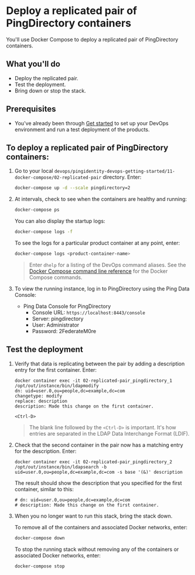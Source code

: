 # Deploy a replicated pair of PingDirectory containers

You'll use Docker Compose to deploy a replicated pair of PingDirectory containers.

## What you'll do

* Deploy the replicated pair.
* Test the deployment.
* Bring down or stop the stack.

## Prerequisites

* You've already been through [Get started](getStarted.md) to set up your DevOps environment and run a test deployment of the products.

## To deploy a replicated pair of PingDirectory containers:

1. Go to your local `devops/pingidentity-devops-getting-started/11-docker-compose/02-replicated-pair` directory. Enter:

   ```bash
   docker-compose up -d --scale pingdirectory=2
   ```

2. At intervals, check to see when the containers are healthy and running:

   ```bash
   docker-compose ps
   ```

   You can also display the startup logs:

   ```bash
   docker-compose logs -f
   ```

   To see the logs for a particular product container at any point, enter:

   ```bash
   docker-compose logs <product-container-name>
   ```

   > Enter `dhelp` for a listing of the DevOps command aliases. See the [Docker Compose command line reference](https://docs.docker.com/compose/reference/overview/) for the Docker Compose commands.

3. To view the running instance, log in to PingDirectory using the Ping Data Console:

   * Ping Data Console for PingDirectory
     - Console URL: `https://localhost:8443/console`
     - Server: pingdirectory
     - User: Administrator
     - Password: 2FederateM0re

## Test the deployment

1. Verify that data is replicating between the pair by adding a description entry for the first container. Enter:

   ```text
   docker container exec -it 02-replicated-pair_pingdirectory_1 /opt/out/instance/bin/ldapmodify
   dn: uid=user.0,ou=people,dc=example,dc=com
   changetype: modify
   replace: description
   description: Made this change on the first container.

   <Ctrl-D>
   ```

   > The blank line followed by the `<Ctrl-D>` is important. It's how entries are separated in the LDAP Data Interchange Format (LDIF).

2. Check that the second container in the pair now has a matching entry for the description. Enter:

    ```text
    docker container exec -it 02-replicated-pair_pingdirectory_2 /opt/out/instance/bin/ldapsearch -b uid=user.0,ou=people,dc=example,dc=com -s base '(&)' description
    ```

   The result should show the description that you specified for the first container, similar to this:

    ```text
    # dn: uid=user.0,ou=people,dc=example,dc=com
    # description: Made this change on the first container.
    ```

3. When you no longer want to run this stack, bring the stack down.

   To remove all of the containers and associated Docker networks, enter:

   ```bash
   docker-compose down
   ```
   
   To stop the running stack without removing any of the containers or associated Docker networks, enter:

   ```bash
   docker-compose stop
   ```
